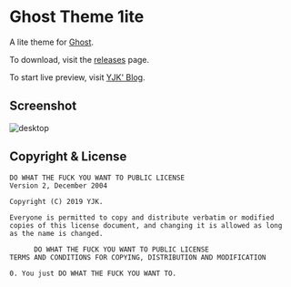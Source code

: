 # Ghost Theme 1ite

A lite theme for [Ghost](http://github.com/tryghost/ghost/).

To download, visit the [releases](https://github.com/ygbhf/1ite/releases) page.

To start live preview, visit [YJK' Blog](https://blog.yjk.im).

## Screenshot 

![desktop](https://raw.githubusercontent.com/ygbhf/1ite/master/assets/screenshot-desktop.png)

## Copyright & License

```
DO WHAT THE FUCK YOU WANT TO PUBLIC LICENSE 
Version 2, December 2004 

Copyright (C) 2019 YJK.

Everyone is permitted to copy and distribute verbatim or modified 
copies of this license document, and changing it is allowed as long 
as the name is changed. 

      DO WHAT THE FUCK YOU WANT TO PUBLIC LICENSE 
TERMS AND CONDITIONS FOR COPYING, DISTRIBUTION AND MODIFICATION 

0. You just DO WHAT THE FUCK YOU WANT TO.
```
